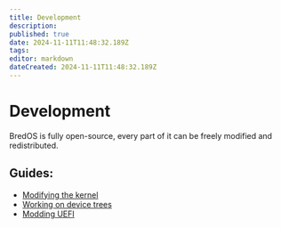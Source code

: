 ```yaml
---
title: Development
description: 
published: true
date: 2024-11-11T11:48:32.189Z
tags: 
editor: markdown
dateCreated: 2024-11-11T11:48:32.189Z
---
```


# Development
BredOS is fully open-source, every part of it can be freely modified and redistributed.

## Guides:
- [Modifying the kernel]()
- [Working on device trees]()
- [Modding UEFI]()
